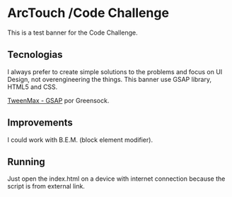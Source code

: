 # ArcTouch /Code Challenge

This is a test banner for the Code Challenge.

## Tecnologias

I always prefer to create simple solutions to the problems and focus on UI Design, not overengineering the things. This banner use GSAP library, HTML5 and CSS.


[TweenMax - GSAP](https://greensock.com/) por Greensock.


## Improvements

I could work with B.E.M. (block element modifier).

## Running

Just open the index.html on a device with internet connection because the script is from external link.
